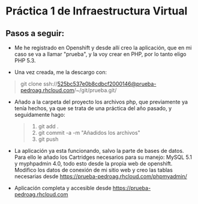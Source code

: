 # Práctica 1 de Infraestructura Virtual

Pasos a seguir:
---------------

* Me he registrado en Openshift y desde allí creo la aplicación, que en mi caso se va a llamar "prueba", y la voy crear
en PHP, por lo tanto eligo PHP 5.3.

* Una vez creada, me la descargo con:


> git clone ssh://525bc537e0b8cdbcf2000146@prueba-pedroag.rhcloud.com/~/git/prueba.git/


* Añado a la carpeta del proyecto los archivos php, que previamente ya tenía hechos, ya que se trata de una práctica
del año pasado, y seguidamente hago:

  > 1. git add .
  > 2. git commit -a -m "Añadidos los archivos"
  > 3. git push

* La aplicación ya esta funcionando, salvo la parte de bases de datos. Para ello le añado los Cartridges necesarios para su
manejo: MySQL 5.1 y myphpadmin 4.0, todo esto desde la propia web de openshift. Modifico los datos de conexión de mi sitio web
y creo las tablas necesarias desde https://prueba-pedroag.rhcloud.com/phpmyadmin/

* Aplicación completa y accesible desde https://prueba-pedroag.rhcloud.com



